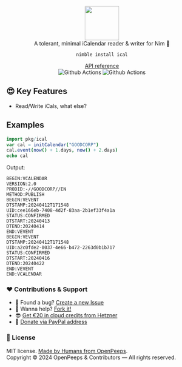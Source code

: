 <p align="center">
  <img src="https://github.com/openpeeps/ical/blob/main/.github/logo.png" width="90px"><br>
  A tolerant, minimal iCalendar reader & writer for Nim 👑
</p>

<p align="center">
  <code>nimble install ical</code>
</p>

<p align="center">
  <a href="https://github.com/">API reference</a><br>
  <img src="https://github.com/openpeeps/ical/workflows/test/badge.svg" alt="Github Actions">  <img src="https://github.com/openpeeps/ical/workflows/docs/badge.svg" alt="Github Actions">
</p>

## 😍 Key Features
- Read/Write iCals, what else?

## Examples
```nim
import pkg/ical
var cal = initCalendar("GOODCORP")
cal.event(now() + 1.days, now() + 2.days)
echo cal
```

Output:
```
BEGIN:VCALENDAR
VERSION:2.0
PRODID:-//GOODCORP//EN
METHOD:PUBLISH
BEGIN:VEVENT
DTSTAMP:20240412T171548
UID:cee166eb-7408-4d2f-83aa-2b1ef33f4a1a
STATUS:CONFIRMED
DTSTART:20240413
DTEND:20240414
END:VEVENT
BEGIN:VEVENT
DTSTAMP:20240412T171548
UID:a2c0fde2-0037-4e66-b472-2263d0b1b717
STATUS:CONFIRMED
DTSTART:20240416
DTEND:20240422
END:VEVENT
END:VCALENDAR
```

### ❤ Contributions & Support
- 🐛 Found a bug? [Create a new Issue](https://github.com/openpeeps/ical/issues)
- 👋 Wanna help? [Fork it!](https://github.com/openpeeps/ical/fork)
- 😎 [Get €20 in cloud credits from Hetzner](https://hetzner.cloud/?ref=Hm0mYGM9NxZ4)
- 🥰 [Donate via PayPal address](https://www.paypal.com/donate/?hosted_button_id=RJK3ZTDWPL55C)

### 🎩 License
MIT license. [Made by Humans from OpenPeeps](https://github.com/openpeeps).<br>
Copyright &copy; 2024 OpenPeeps & Contributors &mdash; All rights reserved.

